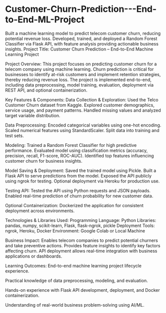 # Customer-Churn-Prediction---End-to-End-ML-Project
Built a machine learning model to predict telecom customer churn, reducing potential revenue loss. Developed, trained, and deployed a Random Forest Classifier via Flask API, with feature analysis providing actionable business insights.
Project Title:
Customer Churn Prediction – End-to-End Machine Learning Project

Project Overview:
This project focuses on predicting customer churn for a telecom company using machine learning. Churn prediction is critical for businesses to identify at-risk customers and implement retention strategies, thereby reducing revenue loss. The project is implemented end-to-end, including data preprocessing, model training, evaluation, deployment via REST API, and optional containerization.

Key Features & Components:
Data Collection & Exploration:
Used the Telco Customer Churn dataset from Kaggle.
Explored customer demographics, service usage, and payment patterns.
Handled missing values and analyzed target variable distribution.

Data Preprocessing:
Encoded categorical variables using one-hot encoding.
Scaled numerical features using StandardScaler.
Split data into training and test sets.

Modeling:
Trained a Random Forest Classifier for high predictive performance.
Evaluated model using classification metrics (accuracy, precision, recall, F1-score, ROC-AUC).
Identified top features influencing customer churn for business insights.

Model Saving & Deployment:
Saved the trained model using Pickle.
Built a Flask API to serve predictions from the model.
Exposed the API publicly using ngrok for testing.
Optional deployment via Heroku for production use.

Testing API:
Tested the API using Python requests and JSON payloads.
Enabled real-time prediction of churn probability for new customer data.

Optional Containerization:
Dockerized the application for consistent deployment across environments.

Technologies & Libraries Used:
Programming Language: Python
Libraries: pandas, numpy, scikit-learn, Flask, flask-ngrok, pickle
Deployment Tools: ngrok, Heroku, Docker
Environment: Google Colab or Local Machine

Business Impact:
Enables telecom companies to predict potential churners and take preventive actions.
Provides feature insights to identify key factors affecting churn.
API deployment allows real-time integration with business applications or dashboards.

Learning Outcomes:
End-to-end machine learning project lifecycle experience.

Practical knowledge of data preprocessing, modeling, and evaluation.

Hands-on experience with Flask API development, deployment, and Docker containerization.

Understanding of real-world business problem-solving using AI/ML.
